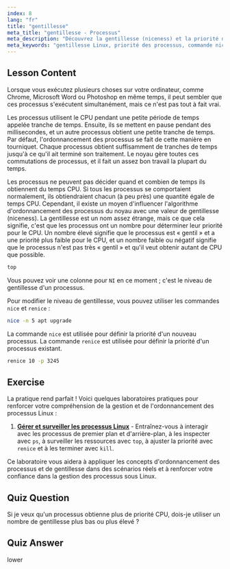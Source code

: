 ```yaml
---
index: 8
lang: "fr"
title: "gentillesse"
meta_title: "gentillesse - Processus"
meta_description: "Découvrez la gentillesse (niceness) et la priorité des processus sous Linux. Comprenez les commandes nice et renice pour gérer le temps CPU des processus. Améliorez les performances du système !"
meta_keywords: "gentillesse Linux, priorité des processus, commande nice, commande renice, tutoriel Linux, ordonnancement CPU, Linux pour débutants, guide Linux"
---
```


## Lesson Content

Lorsque vous exécutez plusieurs choses sur votre ordinateur, comme Chrome, Microsoft Word ou Photoshop en même temps, il peut sembler que ces processus s'exécutent simultanément, mais ce n'est pas tout à fait vrai.

Les processus utilisent le CPU pendant une petite période de temps appelée tranche de temps. Ensuite, ils se mettent en pause pendant des millisecondes, et un autre processus obtient une petite tranche de temps. Par défaut, l'ordonnancement des processus se fait de cette manière en tourniquet. Chaque processus obtient suffisamment de tranches de temps jusqu'à ce qu'il ait terminé son traitement. Le noyau gère toutes ces commutations de processus, et il fait un assez bon travail la plupart du temps.

Les processus ne peuvent pas décider quand et combien de temps ils obtiennent du temps CPU. Si tous les processus se comportaient normalement, ils obtiendraient chacun (à peu près) une quantité égale de temps CPU. Cependant, il existe un moyen d'influencer l'algorithme d'ordonnancement des processus du noyau avec une valeur de gentillesse (niceness). La gentillesse est un nom assez étrange, mais ce que cela signifie, c'est que les processus ont un nombre pour déterminer leur priorité pour le CPU. Un nombre élevé signifie que le processus est « gentil » et a une priorité plus faible pour le CPU, et un nombre faible ou négatif signifie que le processus n'est pas très « gentil » et qu'il veut obtenir autant de CPU que possible.

```bash
top
```

Vous pouvez voir une colonne pour `NI` en ce moment ; c'est le niveau de gentillesse d'un processus.

Pour modifier le niveau de gentillesse, vous pouvez utiliser les commandes `nice` et `renice` :

```bash
nice -n 5 apt upgrade
```

La commande `nice` est utilisée pour définir la priorité d'un nouveau processus. La commande `renice` est utilisée pour définir la priorité d'un processus existant.

```bash
renice 10 -p 3245
```

## Exercise

La pratique rend parfait ! Voici quelques laboratoires pratiques pour renforcer votre compréhension de la gestion et de l'ordonnancement des processus Linux :

1. **[Gérer et surveiller les processus Linux](https://labex.io/fr/labs/comptia-manage-and-monitor-linux-processes-590864)** - Entraînez-vous à interagir avec les processus de premier plan et d'arrière-plan, à les inspecter avec `ps`, à surveiller les ressources avec `top`, à ajuster la priorité avec `renice` et à les terminer avec `kill`.

Ce laboratoire vous aidera à appliquer les concepts d'ordonnancement des processus et de gentillesse dans des scénarios réels et à renforcer votre confiance dans la gestion des processus sous Linux.

## Quiz Question

Si je veux qu'un processus obtienne plus de priorité CPU, dois-je utiliser un nombre de gentillesse plus bas ou plus élevé ?

## Quiz Answer

lower
